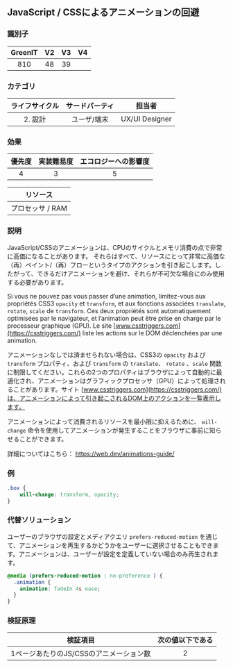 ## JavaScript / CSSによるアニメーションの回避

### 識別子

| GreenIT |  V2  |  V3  |  V4  |
|:-------:|:----:|:----:|:----:|
|   810   | 48  | 39  |      |

### カテゴリ

| ライフサイクル |  サードパーティ  |  担当者  |
|:---------:|:----:|:----:|
| 2. 設計 | ユーザ/端末 | UX/UI Designer |

### 効果

| 優先度 |      実装難易度       |  エコロジーへの影響度    |
|:-------------------:|:-------------------------:|:---------------------:|
| 4 | 3 | 5 |

|リソース                                      |
|:----------------------------------------------------------:|
| プロセッサ  / RAM  |

### 説明

JavaScript/CSSのアニメーションは、CPUのサイクルとメモリ消費の点で非常に高価になることがあります。
それらはすべて、リソースにとって非常に高価な（再）ペイント/（再）フローというタイプのアクションを引き起こします。したがって、できるだけアニメーションを避け、それらが不可欠な場合にのみ使用する必要があります。

Si vous ne pouvez pas vous passer d’une animation, limitez-vous aux propriétés CSS3 `opacity` et `transform`, et aux fonctions associées `translate`, `rotate`, `scale` de `transform`. Ces deux propriétés sont automatiquement optimisées par le navigateur, et l’animation peut être prise en charge par le processeur graphique (GPU). Le site [www.csstriggers.com](https://csstriggers.com/) liste les actions sur le DOM déclenchées par une animation.

アニメーションなしでは済ませられない場合は、CSS3の `opacity` および `transform` プロパティ、および `transform` の `translate`、 `rotate` 、`scale` 関数に制限してください。これらの2つのプロパティはブラウザによって自動的に最適化され、アニメーションはグラフィックプロセッサ（GPU）によって処理されることがあります。サイト [www.csstriggers.com](https://csstriggers.com/)は、アニメーションによって引き起こされるDOM上のアクションを一覧表示します。

アニメーションによって消費されるリソースを最小限に抑えるために、 `will-change` 命令を使用してアニメーションが発生することをブラウザに事前に知らせることができます。

詳細についてはこちら：
https://web.dev/animations-guide/

### 例

```css
.box {
    will-change: transform, opacity;
}
```
### 代替ソリューション

ユーザーのブラウザの設定とメディアクエリ `prefers-reduced-motion` を通じて、アニメーションを再生するかどうかをユーザーに選択させることもできます。アニメーションは、ユーザーが設定を定義していない場合のみ再生されます。

```css
@media (prefers-reduced-motion : no-preference ) {
  .animation {
    animation: fadeIn 4s ease;
  }
}
```

### 検証原理

| 検証項目     | 次の値以下である   |  
|-------------------|:-------------------------:|
| 1ページあたりのJS/CSSのアニメーション数 |  2 |
